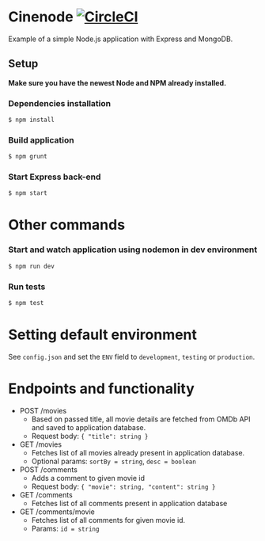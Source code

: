 # Cinenode [![CircleCI](https://circleci.com/gh/carl-st/Cinenode/tree/develop.svg?style=svg&circle-token=ab573641d88bafcb8c96f225dc9edabe6fcaf4cd)](https://circleci.com/gh/carl-st/Cinenode/tree/develop)
Example of a simple Node.js application with Express and MongoDB.
 
## Setup ##
**Make sure you have the newest Node and NPM already installed.**
### Dependencies installation
```bash
$ npm install

```
### Build application
```bash
$ npm grunt
```

### Start Express back-end
```bash
$ npm start
```

# Other commands

### Start and watch application using nodemon in dev environment
```bash
$ npm run dev
```

### Run tests
```bash
$ npm test
```

# Setting default environment
See `config.json` and set the `ENV` field to `development`, `testing` or `production`.


# Endpoints and functionality
* POST /movies
    * Based on passed title, all movie details are fetched from OMDb API and saved to application database.
    * Request body: `{ "title": string }`
* GET /movies
    * Fetches list of all movies already present in application database.
    * Optional params: `sortBy = string`, `desc = boolean`
* POST /comments
    * Adds a comment to given movie id
    * Request body: `{ "movie": string, "content": string }`
* GET /comments
    * Fetches list of all comments present in application database
* GET /comments/movie
    * Fetches list of all comments for given movie id.
    * Params: `id = string`
